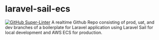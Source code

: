 # laravel-sail-ecs
[![GitHub Super-Linter](https://github.com/francisesmero/laravel-sail-ecs/github/workflows/Lint%20Code%20Base/badge.svg)](https://github.com/marketplace/actions/super-linter)
A realtime Github Repo consisting of prod, uat, and dev branches of a boilerplate for Laravel application using Laravel Sail for local development and AWS ECS for production.
